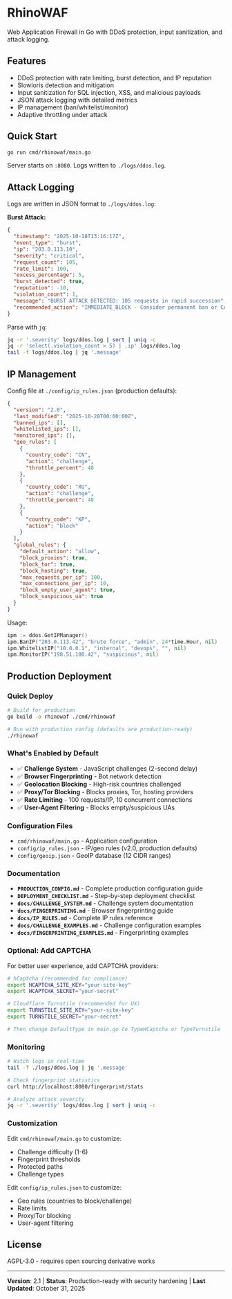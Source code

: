 # RhinoWAF

Web Application Firewall in Go with DDoS protection, input sanitization, and attack logging.

## Features

- DDoS protection with rate limiting, burst detection, and IP reputation
- Slowloris detection and mitigation
- Input sanitization for SQL injection, XSS, and malicious payloads
- JSON attack logging with detailed metrics
- IP management (ban/whitelist/monitor)
- Adaptive throttling under attack

## Quick Start

```bash
go run cmd/rhinowaf/main.go
```

Server starts on `:8080`. Logs written to `./logs/ddos.log`.

## Attack Logging

Logs are written in JSON format to `./logs/ddos.log`:

**Burst Attack:**
```json
{
  "timestamp": "2025-10-18T13:16:17Z",
  "event_type": "burst",
  "ip": "203.0.113.10",
  "severity": "critical",
  "request_count": 105,
  "rate_limit": 100,
  "excess_percentage": 5,
  "burst_detected": true,
  "reputation": -10,
  "violation_count": 1,
  "message": "BURST ATTACK DETECTED: 105 requests in rapid succession",
  "recommended_action": "IMMEDIATE_BLOCK - Consider permanent ban or CAPTCHA"
}
```

Parse with `jq`:

```bash
jq -r '.severity' logs/ddos.log | sort | uniq -c
jq -r 'select(.violation_count > 5) | .ip' logs/ddos.log
tail -f logs/ddos.log | jq '.message'
```

## IP Management

Config file at `./config/ip_rules.json` (production defaults):

```json
{
  "version": "2.0",
  "last_modified": "2025-10-20T00:00:00Z",
  "banned_ips": [],
  "whitelisted_ips": [],
  "monitored_ips": [],
  "geo_rules": [
    {
      "country_code": "CN",
      "action": "challenge",
      "throttle_percent": 40
    },
    {
      "country_code": "RU",
      "action": "challenge",
      "throttle_percent": 40
    },
    {
      "country_code": "KP",
      "action": "block"
    }
  ],
  "global_rules": {
    "default_action": "allow",
    "block_proxies": true,
    "block_tor": true,
    "block_hosting": true,
    "max_requests_per_ip": 100,
    "max_connections_per_ip": 10,
    "block_empty_user_agent": true,
    "block_suspicious_ua": true
  }
}
```

Usage:

```go
ipm := ddos.GetIPManager()
ipm.BanIP("203.0.113.42", "brute force", "admin", 24*time.Hour, nil)
ipm.WhitelistIP("10.0.0.1", "internal", "devops", "", nil)
ipm.MonitorIP("198.51.100.42", "suspicious", nil)
```

## Production Deployment

### Quick Deploy
```bash
# Build for production
go build -o rhinowaf ./cmd/rhinowaf

# Run with production config (defaults are production-ready)
./rhinowaf
```

### What's Enabled by Default
- ✅ **Challenge System** - JavaScript challenges (2-second delay)
- ✅ **Browser Fingerprinting** - Bot network detection
- ✅ **Geolocation Blocking** - High-risk countries challenged
- ✅ **Proxy/Tor Blocking** - Blocks proxies, Tor, hosting providers
- ✅ **Rate Limiting** - 100 requests/IP, 10 concurrent connections
- ✅ **User-Agent Filtering** - Blocks empty/suspicious UAs

### Configuration Files
- `cmd/rhinowaf/main.go` - Application configuration
- `config/ip_rules.json` - IP/geo rules (v2.0, production defaults)
- `config/geoip.json` - GeoIP database (12 CIDR ranges)

### Documentation
- **`PRODUCTION_CONFIG.md`** - Complete production configuration guide
- **`DEPLOYMENT_CHECKLIST.md`** - Step-by-step deployment checklist
- **`docs/CHALLENGE_SYSTEM.md`** - Challenge system documentation
- **`docs/FINGERPRINTING.md`** - Browser fingerprinting guide
- **`docs/IP_RULES.md`** - Complete IP rules reference
- **`docs/CHALLENGE_EXAMPLES.md`** - Challenge configuration examples
- **`docs/FINGERPRINTING_EXAMPLES.md`** - Fingerprinting examples

### Optional: Add CAPTCHA
For better user experience, add CAPTCHA providers:

```bash
# hCaptcha (recommended for compliance)
export HCAPTCHA_SITE_KEY="your-site-key"
export HCAPTCHA_SECRET="your-secret"

# Cloudflare Turnstile (recommended for UX)
export TURNSTILE_SITE_KEY="your-site-key"
export TURNSTILE_SECRET="your-secret"

# Then change DefaultType in main.go to TypeHCaptcha or TypeTurnstile
```

### Monitoring
```bash
# Watch logs in real-time
tail -f ./logs/ddos.log | jq '.message'

# Check fingerprint statistics
curl http://localhost:8080/fingerprint/stats

# Analyze attack severity
jq -r '.severity' logs/ddos.log | sort | uniq -c
```

### Customization
Edit `cmd/rhinowaf/main.go` to customize:
- Challenge difficulty (1-6)
- Fingerprint thresholds
- Protected paths
- Challenge types

Edit `config/ip_rules.json` to customize:
- Geo rules (countries to block/challenge)
- Rate limits
- Proxy/Tor blocking
- User-agent filtering

## License

AGPL-3.0 - requires open sourcing derivative works

---

**Version**: 2.1 | **Status**: Production-ready with security hardening | **Last Updated**: October 31, 2025

